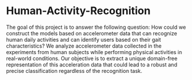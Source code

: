 # Human-Activity-Recognition
The goal of this project is to answer the following question: How could we construct the models based on accelerometer data that can recognize human daily activities and can identify users based on their gait characteristics? We analyze accelerometer data collected in the experiments from human subjects while performing physical activities in real-world conditions. Our objective is to extract a unique domain-free representation of this acceleration data that could lead to a robust and precise classification regardless of the recognition task.
